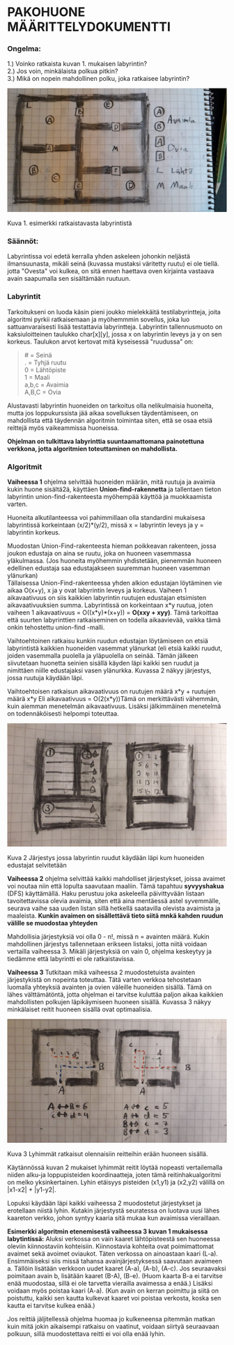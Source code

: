 # PAKOHUONE MÄÄRITTELYDOKUMENTTI


### Ongelma:
1.) Voinko ratkaista kuvan 1. mukaisen labyrintin?<br>
2.) Jos voin, minkälaista polkua pitkin?<br>
3.) Mikä on nopein mahdollinen polku, joka ratkaisee labyrintin?<br>

![Kuva 1](https://raw.githubusercontent.com/Hipsterisiili/Pakohuone/master/pakohuone_esimerkkihuone.jpg)

Kuva 1. esimerkki ratkaistavasta labyrintistä

### Säännöt:
  Labyrintissa voi edetä kerralla yhden askeleen johonkin neljästä ilmansuunasta, mikäli seinä (kuvassa mustaksi väritetty ruutu) ei ole tiellä. jotta "Ovesta" voi kulkea, on sitä ennen haettava oven kirjainta vastaava avain saapumalla sen sisältämään ruutuun.
 
### Labyrintit
  Tarkoitukseni on luoda käsin pieni joukko mielekkäitä testilabyrintteja, joita algoritmi pyrkii ratkaisemaan ja myöhemmmin sovellus, joka luo sattuanvaraisesti lisää testattavia labyrintteja. Labyrintin tallennusmuoto on kaksiuloitteinen taulukko char[x][y], jossa x on labyrintin leveys ja y on sen korkeus. Taulukon arvot kertovat mitä kyseisessä "ruudussa" on:
  
  > \# = Seinä<br>
  > . = Tyhjä ruutu<br>
  > 0 = Lähtöpiste<br>
  > 1 = Maali<br>
  > a,b,c = Avaimia<br>
  > A,B,C = Ovia<br>
  
  Alustavasti labyrintin huoneiden on tarkoitus olla nelikulmaisia huoneita, mutta jos loppukurssista jää aikaa sovelluksen täydentämiseen, on mahdollista että täydennän algoritmin toimintaa siten, että se osaa etsiä reittejä myös vaikeammissa huoneissa.
  
  **Ohjelman on tulkittava labyrinttia suuntaamattomana painotettuna verkkona, jotta algoritmien toteuttaminen on mahdollista.**
 
  ### Algoritmit
  
  **Vaiheessa 1** ohjelma selvittää huoneiden määrän, mitä ruutuja ja avaimia kukin huone sisältä2ä, käyttäen **Union-find-rakennetta** ja tallentaen tieton labyrintin union-find-rakenteesta myöhempää käyttöä ja muokkaamista varten. 
  
   Huoneita alkutilanteessa voi pahimmillaan olla standardini mukaisesa labyrintissä korkeintaan (x/2)\*(y/2), missä x = labyrintin leveys ja y = labyrintin korkeus.
   
   Muodostan Union-Find-rakenteesta hieman poikkeavan rakenteen, jossa joukon edustaja on aina se ruutu, joka on huoneen vasemmassa yläkulmassa. (Jos huoneita myöhemmin yhdistetään, pienemmän huoneen edellinen edustaja saa edustajakseen suuremman huoneen vasemman ylänurkan)  
   Tällaisessa Union-Find-rakenteessa yhden alkion edustajan  löytäminen vie aikaa O(x+y), x ja y ovat labyrintin leveys ja korkeus. Vaiheen 1 aikavaativuus on siis kaikkien labyrintin ruutujen edustajan etsimisten aikavaativuuksien summa. Labyrintissä on korkeintaan x\*y ruutua, joten vaiheen 1 aikavaativuus = O((x\*y)\*(x+y)) = **O(xxy + xyy)**. Tämä tarkoittaa että suurten labyrinttien ratkaiseminen on todella aikaavievää, vaikka tämä onkin tehostettu union-find -malli.
   
   Vaihtoehtoinen ratkaisu kunkin ruudun edustajan löytämiseen on etsiä labyrintistä kaikkien huoneiden vasemmat ylänurkat (eli etsiä kaikki ruudut, joiden vasemmalla puolella ja yläpuolella on seinää. Tämän jälkeen siivutetaan huonetta seinien sisällä käyden läpi kaikki sen ruudut ja nimittäen niille edustajaksi vasen ylänurkka. Kuvassa 2 näkyy järjestys, jossa ruutuja käydään läpi.
   
   Vaihtoehtoisen ratkaisun aikavaativuus on ruutujen määrä x\*y + ruutujen määrä x\*y Eli aikavaativuus = O(2(x\*y))Tämä on merkittävästi vähemmän, kuin aiemman menetelmän aikavaativuus. Lisäksi jälkimmäinen menetelmä on todennäköisesti helpompi toteuttaa.

![Kuva 2](https://raw.githubusercontent.com/Hipsterisiili/Pakohuone/master/pakohuone_edustajanetsinta.jpg)

Kuva 2 Järjestys jossa labyrintin ruudut käydään läpi kum huoneiden edustajat selvitetään
  
**Vaiheessa 2** ohjelma selvittää kaikki mahdolliset järjestykset, joissa avaimet voi noutaa niin että lopulta saavutaan maaliin. Tämä tapahtuu **syvyyshakua** (DFS) käyttämällä. Haku perustuu joka askeleella päivittyvään listaan tavoitettavissa olevia avaimia, siten että aina mentäessä astel syvemmälle, seurava vaihe saa uuden listan sillä hetkellä saatavilla olevista avaimista ja maaleista. **Kunkin avaimen on sisällettävä tieto siitä mnkä kahden ruudun välille se muodostaa yhteyden**
  
  Mahdollisia järjestyksiä voi olla 0 - n!, missä n = avainten määrä. Kukin mahdollinen järjestys tallennetaan erikseen listaksi, jotta niitä voidaan vertailla vaiheessa 3. Mikäli järjestyksiä on vain 0, ohjelma keskeytyy ja tiedämme että labyrintti ei ole ratkaistavissa. 
  
  **Vaiheessa 3** Tutkitaan mikä vaiheessa 2 muodostetuista avainten järjestykistä on nopeinta toteuttaa. Tätä varten verkkoa tehostetaan luomalla yhteyksiä avainten ja ovien väleille huoneiden sisällä. Tämä on lähes välttämätöntä, jotta ohjelman ei tarvitse kuluttäa paljon aikaa kaikkien mahdollisten polkujen läpikäymiseen huoneen sisällä. Kuvassa 3 näkyy minkälaiset reitit huoneen sisällä ovat optimaalisia. 

![Kuva 3](https://raw.githubusercontent.com/Hipsterisiili/Pakohuone/master/pakohuone_lyhimmatreitit.jpg) 

Kuva 3 Lyhimmät ratkaisut olennaisiin reitteihin erään huoneen sisällä.

  Käytännössä kuvan 2 mukaiset lyhimmät reitit löytää nopeasti vertailemalla niiden alku-ja loppupisteiden koordinaatteja, joten tämä reitinhakualgoritmi on melko yksinkertainen. Lyhin etäisyys pisteiden (x1,y1) ja (x2,y2) välillä on |x1-x2| + |y1-y2|. 

  Lopuksi käydään läpi kaikki vaiheessa 2 muodostetut järjestykset ja erotellaan niistä lyhin. Kutakin järjestystä seuratessa on luotava uusi lähes kaareton verkko, johon syntyy kaaria sitä mukaa kun avaimissa vieraillaan. 

  **Esimerkki algoritmin etenemisestä vaiheessa 3 kuvan 1 mukaisessa labytintissä:** Aluksi verkossa on vain kaaret lähtöpisteestä sen huoneessa oleviin kiinnostaviin kohteisiin. Kiinnostavia kohteita ovat poimimattomat avaimet sekä avoimet oviaukot. Täten verkossa on ainoastaan kaari (L-a). Ensimmäiseksi siis missä tahansa avainjärjestyksessä saavutaan avaimeen a. Tällöin lisätään verkkoon uudet kaaret (A-a), (A-b), (A-c). Jos seuraavaksi poimitaan avain b, lisätään kaaret (B-A), (B-e). (Huom kaarta B-a ei tarvitse enää muodostaa, sillä ei ole tarvetta vierailla avaimessa a enää.) Lisäksi voidaan myös poistaa kaari (A-a). (Kun avain on kerran poimittu ja siitä on poistuttu, kaikki sen kautta kulkevat kaaret voi poistaa verkosta, koska sen kautta ei tarvitse kulkea enää.) 

  Jos reittiä jäljitellessä ohjelma huomaa jo kulkeneensa pitemmän matkan kuin mitä jokin aikaisempi ratkaisu on vaatinut, voidaan siirtyä seuraavaan polkuun, sillä muodostettava reitti ei voi olla enää lyhin.  
